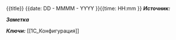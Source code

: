 
{{title}}
{{date: DD - MMMM - YYYY }}{{time: HH:mm }}
***Источник:*** 

***Заметка*** 


***Ключи:*** [[1С_Конфигурация]]